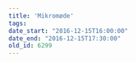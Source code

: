 ```yaml
---
title: 'Mikromøde'
tags:
date_start: "2016-12-15T16:00:00"
date_end: "2016-12-15T17:30:00"
old_id: 6299
---
```

